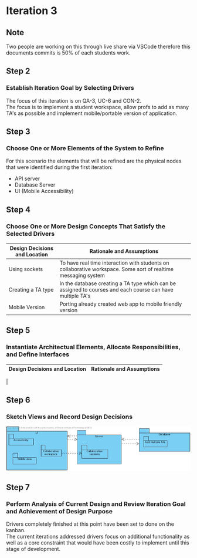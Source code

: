 # Iteration 3

## Note

Two people are working on this through live share via VSCode therefore this documents commits is 50% of each students work.

## Step 2

### Establish Iteration Goal by Selecting Drivers

The focus of this iteration is on QA-3, UC-6 and CON-2.  
The focus is to implement a student workspace, allow profs to add as many TA's as possible and implement mobile/portable version of application.

## Step 3

### Choose One or More Elements of the System to Refine

For this scenario the elements that will be refined are the physical nodes that were identified during the first iteration:

- API server
- Database Server
- UI (Mobile Accessibility)

## Step 4

### Choose One or More Design Concepts That Satisfy the Selected Drivers

Design Decisions and Location|Rationale and Assumptions
---|---
Using sockets|To have real time interaction with students on collaborative workspace. Some sort of realtime messaging system
Creating a TA type|In the database creating a TA type which can be assigned to courses and each course can have multiple TA's
Mobile Version|Porting already created web app to mobile friendly version

## Step 5

### Instantiate Architectual Elements, Allocate Responsibilities, and Define Interfaces

Design Decisions and Location|Rationale and Assumptions
---|---
|

## Step 6

### Sketch Views and Record Design Decisions

![](./assets/I3S6.jpg)

## Step 7

### Perform Analysis of Current Design and Review Iteration Goal and Achievement of Design Purpose

Drivers completely finished at this point have been set to done on the kanban.  
The current iterations addressed drivers focus on additional functionality as well as a core constraint that would have been costly to implement until this stage of development.